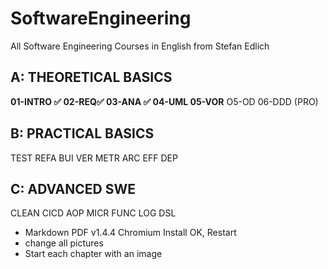 # SoftwareEngineering
All Software Engineering Courses in English from Stefan Edlich

## A: THEORETICAL BASICS
**01-INTRO ✅ 02-REQ✅ 03-ANA ✅ 04-UML 05-VOR** O5-OD 06-DDD (PRO)

## B: PRACTICAL BASICS
TEST REFA BUI VER METR ARC EFF DEP

## C: ADVANCED SWE
CLEAN CICD AOP MICR FUNC LOG DSL

* Markdown PDF v1.4.4 Chromium Install OK, Restart
* change all pictures
* Start each chapter with an image